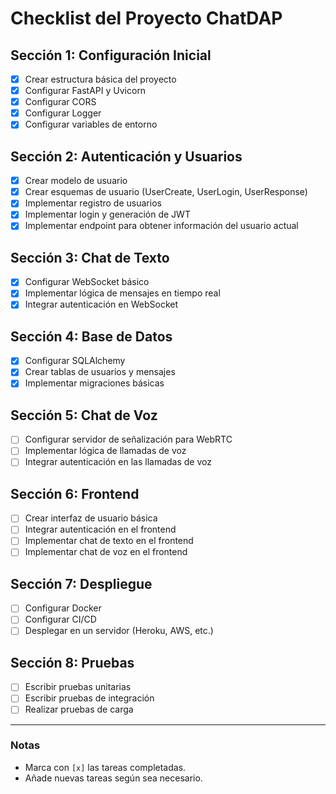 # Checklist del Proyecto ChatDAP

## Sección 1: Configuración Inicial
- [x] Crear estructura básica del proyecto
- [x] Configurar FastAPI y Uvicorn
- [x] Configurar CORS
- [x] Configurar Logger
- [x] Configurar variables de entorno

## Sección 2: Autenticación y Usuarios
- [x] Crear modelo de usuario
- [x] Crear esquemas de usuario (UserCreate, UserLogin, UserResponse)
- [x] Implementar registro de usuarios
- [x] Implementar login y generación de JWT
- [x] Implementar endpoint para obtener información del usuario actual

## Sección 3: Chat de Texto
- [x] Configurar WebSocket básico
- [x] Implementar lógica de mensajes en tiempo real
- [x] Integrar autenticación en WebSocket

## Sección 4: Base de Datos
- [x] Configurar SQLAlchemy
- [x] Crear tablas de usuarios y mensajes
- [x] Implementar migraciones básicas

## Sección 5: Chat de Voz
- [ ] Configurar servidor de señalización para WebRTC
- [ ] Implementar lógica de llamadas de voz
- [ ] Integrar autenticación en las llamadas de voz

## Sección 6: Frontend
- [ ] Crear interfaz de usuario básica
- [ ] Integrar autenticación en el frontend
- [ ] Implementar chat de texto en el frontend
- [ ] Implementar chat de voz en el frontend

## Sección 7: Despliegue
- [ ] Configurar Docker
- [ ] Configurar CI/CD
- [ ] Desplegar en un servidor (Heroku, AWS, etc.)

## Sección 8: Pruebas
- [ ] Escribir pruebas unitarias
- [ ] Escribir pruebas de integración
- [ ] Realizar pruebas de carga

---

### Notas
- Marca con `[x]` las tareas completadas.
- Añade nuevas tareas según sea necesario. 